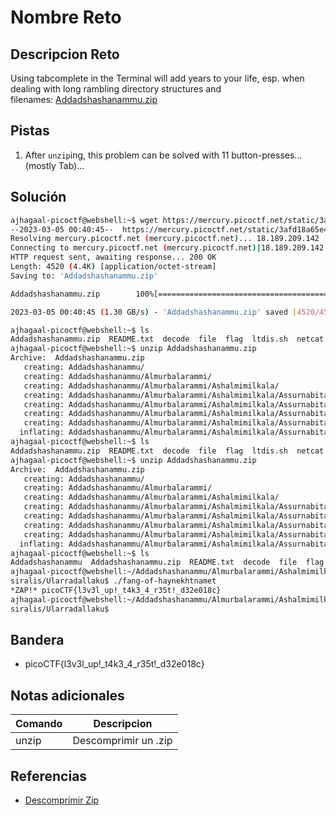 # Nombre Reto

## Descripcion Reto
Using tabcomplete in the Terminal will add years to your life, esp. when dealing with long rambling directory structures and filenames: [Addadshashanammu.zip](https://mercury.picoctf.net/static/3afd18a65e42b80526aa87f9766c588b/Addadshashanammu.zip)

## Pistas
1. After `unzip`ing, this problem can be solved with 11 button-presses...(mostly Tab)...

## Solución
```bash
ajhagaal-picoctf@webshell:~$ wget https://mercury.picoctf.net/static/3afd18a65e42b80526aa87f9766c588b/Addadshashanammu.zip
--2023-03-05 00:40:45--  https://mercury.picoctf.net/static/3afd18a65e42b80526aa87f9766c588b/Addadshashanammu.zip
Resolving mercury.picoctf.net (mercury.picoctf.net)... 18.189.209.142
Connecting to mercury.picoctf.net (mercury.picoctf.net)|18.189.209.142|:443... connected.
HTTP request sent, awaiting response... 200 OK
Length: 4520 (4.4K) [application/octet-stream]
Saving to: 'Addadshashanammu.zip'

Addadshashanammu.zip        100%[========================================>]   4.41K  --.-KB/s    in 0s      

2023-03-05 00:40:45 (1.30 GB/s) - 'Addadshashanammu.zip' saved [4520/4520]

ajhagaal-picoctf@webshell:~$ ls
Addadshashanammu.zip  README.txt  decode  file  flag  ltdis.sh  netcat  static  warm
ajhagaal-picoctf@webshell:~$ unzip Addadshashanammu.zip 
Archive:  Addadshashanammu.zip
   creating: Addadshashanammu/
   creating: Addadshashanammu/Almurbalarammi/
   creating: Addadshashanammu/Almurbalarammi/Ashalmimilkala/
   creating: Addadshashanammu/Almurbalarammi/Ashalmimilkala/Assurnabitashpi/
   creating: Addadshashanammu/Almurbalarammi/Ashalmimilkala/Assurnabitashpi/Maelkashishi/
   creating: Addadshashanammu/Almurbalarammi/Ashalmimilkala/Assurnabitashpi/Maelkashishi/Onnissiralis/
   creating: Addadshashanammu/Almurbalarammi/Ashalmimilkala/Assurnabitashpi/Maelkashishi/Onnissiralis/Ularradallaku/
  inflating: Addadshashanammu/Almurbalarammi/Ashalmimilkala/Assurnabitashpi/Maelkashishi/Onnissiralis/Ularradallaku/fang-of-haynekhtnamet  
ajhagaal-picoctf@webshell:~$ ls
Addadshashanammu.zip  README.txt  decode  file  flag  ltdis.sh  netcat  static  warm
ajhagaal-picoctf@webshell:~$ unzip Addadshashanammu.zip 
Archive:  Addadshashanammu.zip
   creating: Addadshashanammu/
   creating: Addadshashanammu/Almurbalarammi/
   creating: Addadshashanammu/Almurbalarammi/Ashalmimilkala/
   creating: Addadshashanammu/Almurbalarammi/Ashalmimilkala/Assurnabitashpi/
   creating: Addadshashanammu/Almurbalarammi/Ashalmimilkala/Assurnabitashpi/Maelkashishi/
   creating: Addadshashanammu/Almurbalarammi/Ashalmimilkala/Assurnabitashpi/Maelkashishi/Onnissiralis/
   creating: Addadshashanammu/Almurbalarammi/Ashalmimilkala/Assurnabitashpi/Maelkashishi/Onnissiralis/Ularradallaku/
  inflating: Addadshashanammu/Almurbalarammi/Ashalmimilkala/Assurnabitashpi/Maelkashishi/Onnissiralis/Ularradallaku/fang-of-haynekhtnamet  
ajhagaal-picoctf@webshell:~$ ls
Addadshashanammu  Addadshashanammu.zip  README.txt  decode  file  flag  ltdis.sh  netcat  static  warm
ajhagaal-picoctf@webshell:~/Addadshashanammu/Almurbalarammi/Ashalmimilkala/Assurnabitashpi/Maelkashishi/Onnis
siralis/Ularradallaku$ ./fang-of-haynekhtnamet 
*ZAP!* picoCTF{l3v3l_up!_t4k3_4_r35t!_d32e018c}
ajhagaal-picoctf@webshell:~/Addadshashanammu/Almurbalarammi/Ashalmimilkala/Assurnabitashpi/Maelkashishi/Onnis
siralis/Ularradallaku$ 
```

## Bandera
* picoCTF{l3v3l_up!_t4k3_4_r35t!_d32e018c}

## Notas adicionales
| Comando | Descripcion |
|---------|-------------|
| unzip | Descomprimir un .zip |

## Referencias
- [Descomprimir Zip](https://kinsta.com/es/base-de-conocimiento/descomprimir-archivo-zip/)